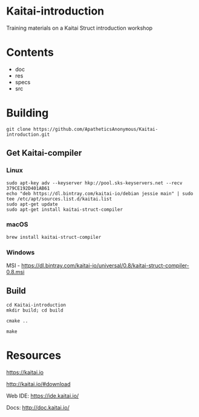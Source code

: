 # Kaitai-introduction
Training materials on a Kaitai Struct introduction workshop

# Contents

* doc
* res
* specs
* src

# Building
```
git clone https://github.com/ApatheticsAnonymous/Kaitai-introduction.git
```

## Get Kaitai-compiler

### Linux

```
sudo apt-key adv --keyserver hkp://pool.sks-keyservers.net --recv 379CE192D401AB61
echo "deb https://dl.bintray.com/kaitai-io/debian jessie main" | sudo tee /etc/apt/sources.list.d/kaitai.list
sudo apt-get update
sudo apt-get install kaitai-struct-compiler
```

### macOS
```
brew install kaitai-struct-compiler
```

### Windows
MSI - https://dl.bintray.com/kaitai-io/universal/0.8/kaitai-struct-compiler-0.8.msi

## Build
```
cd Kaitai-introduction
mkdir build; cd build
```
```
cmake ..

make
```



# Resources

https://kaitai.io

http://kaitai.io/#download

Web IDE: https://ide.kaitai.io/

Docs: http://doc.kaitai.io/
